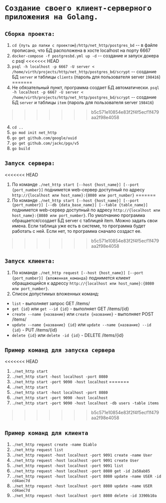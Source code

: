# `Создание своего клиент-серверного приложения на Golang.`

## `Сборка проекта:`
1) `cd {путь до папки с проектом}/http/net_http/postgres_bd` -- в файле прописано, что БД расположена в хосте localhost на порту 6667
2) `docker-compose -f postgresbd.yml up -d` -- создание и запуск докера с psql
<<<<<<< HEAD
3)  `psql -h localhost -p 6667 -U server < /home/virth/projects/http/net_http/postgres_bd/scrypt` -- создание БД `server` и таблицы `clients` (пароль для пользователя server `198416`)
=======
3)  Не обязательный пункт, программа создает БД автоматически. `psql -h localhost -p 6667 -U server < /home/virth/projects/http/net_http/postgres_bd/scrypt` -- создание БД `server` и таблицы `item` (пароль для пользователя server `198416`)
>>>>>>> b5c571e10854e83f2f4f5ecf1f479aa2f98e4058
4) `cd ..`
5) `go mod init net_http`
6) `go get github.com/google/uuid`
7) `go get github.com/jackc/pgx/v5`
8) `go build`

## `Запуск сервера:`
<<<<<<< HEAD
1) По команде `./net_http start [--host {host_name}] [--port {port_number}]` поднимется web-сервер доступный по адресу `http://{localhost или host_name}:{8080 или port_number}`
=======
1) По команде `./net_http start [--host {host_name}] [--port {port_number}] [--db {data_base_name}] [--table {table_name}]` поднимется web-сервер доступный по адресу `http://{localhost или host_name}:{8080 или port_number}`. По умолчанию программа обращается/создает БД server с таблицей item. Можно задать свои имена. Если таблица уже есть в системе, то программа будет работать с ней. Если нет, то программа сначало создаст ее.
>>>>>>> b5c571e10854e83f2f4f5ecf1f479aa2f98e4058

## `Запуск клиента:`
1) По команде `./net_http request [--host {host_name}] [--port {port_number}] {вложенная_команда}` поднимется клиент обращающийся к адрессу `http://{localhost или host_name}:{8080 или port_number}`.
2) Список допустимых вложенных команд:
  - `list` - выполняет запрос GET /items/
  - `get {id}` или `get --id {id}` - выполняет GET /items/{id}
  - `create --name {название}` или `create {название}`  - выполняет POST /items/
  - `update --name {название} {id}` или `update --name {название} --id {id}` - PUT /items/{id}
  - `delete {id}` или `delete -id {id}` - DELETE /items/{id}

## `Пример команд для запуска сервера`
<<<<<<< HEAD
1) `./net_http start  ` 
2) `./net_http start -host localhost -port 8080`
3) `./net_http start -port 9090 -host localhost`
=======
1) `./net_http start  ` 
2) `./net_http start -host localhost -port 8080`
3)  `./net_http start -port 9090 -host localhost`
3)  `./net_http start -port 9090 -host localhost -db users -table items`
>>>>>>> b5c571e10854e83f2f4f5ecf1f479aa2f98e4058

## `Пример команд для клиента`
1) `./net_http request create -name Diablo`
2) `./net_http request list `
3) `./net_http request -host localhost -port 9091 create -name User`
4) `./net_http request -host localhost -port 9091 create User`
5) `./net_http request -host localhost -port 9091 list`
6) `./net_http request -host localhost -port 8080 get -id 2a58ab85`
7) `./net_http request -host localhost -port 8080 update -name USER -id cd4aec7d`
8) `./net_http request -host localhost -port 8080 update -name USER cd4aec7d`
9) `./net_http request -host localhost -port 8080 delete -id 3390b10a`
